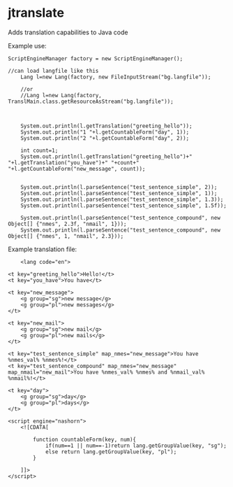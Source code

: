 # jtranslate
Adds translation capabilities to Java code

Example use:

	ScriptEngineManager factory = new ScriptEngineManager();
		
	//can load langfile like this
        Lang l=new Lang(factory, new FileInputStream("bg.langfile"));
        
        //or
        //Lang l=new Lang(factory, TranslMain.class.getResourceAsStream("bg.langfile"));
        
        
        
        System.out.println(l.getTranslation("greeting_hello"));
        System.out.println("1 "+l.getCountableForm("day", 1));
        System.out.println("2 "+l.getCountableForm("day", 2));
        
        int count=1;
        System.out.println(l.getTranslation("greeting_hello")+" "+l.getTranslation("you_have")+" "+count+" "+l.getCountableForm("new_message", count));
        
        
        System.out.println(l.parseSentence("test_sentence_simple", 2));
        System.out.println(l.parseSentence("test_sentence_simple", 1));
        System.out.println(l.parseSentence("test_sentence_simple", 1.3));
        System.out.println(l.parseSentence("test_sentence_simple", 1.5f));
        
        System.out.println(l.parseSentence("test_sentence_compound", new Object[] {"nmes", 2.3f, "nmail", 1}));
        System.out.println(l.parseSentence("test_sentence_compound", new Object[] {"nmes", 1, "nmail", 2.3}));
        

Example translation file:
        
        <lang code="en">
	
	<t key="greeting_hello">Hello!</t>
	<t key="you_have">You have</t>
	
	<t key="new_message">
		<g group="sg">new message</g>
		<g group="pl">new messages</g>
	</t>
	
	<t key="new_mail">
		<g group="sg">new mail</g>
		<g group="pl">new mails</g>
	</t>
	
	<t key="test_sentence_simple" map_nmes="new_message">You have %nmes_val% %nmes%!</t>
	<t key="test_sentence_compound" map_nmes="new_message" map_nmail="new_mail">You have %nmes_val% %nmes% and %nmail_val% %nmail%!</t>
	
	<t key="day">
		<g group="sg">day</g>
		<g group="pl">days</g>
	</t>
	
	<script engine="nashorn">
		<![CDATA[
			
			function countableForm(key, num){
				if(num==1 || num==-1)return lang.getGroupValue(key, "sg");
				else return lang.getGroupValue(key, "pl");
			}
			
		]]>
	</script>
</lang>
